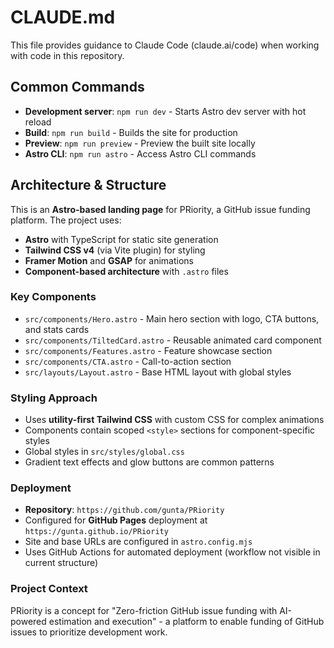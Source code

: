 # CLAUDE.md

This file provides guidance to Claude Code (claude.ai/code) when working with code in this repository.

## Common Commands

- **Development server**: `npm run dev` - Starts Astro dev server with hot reload
- **Build**: `npm run build` - Builds the site for production 
- **Preview**: `npm run preview` - Preview the built site locally
- **Astro CLI**: `npm run astro` - Access Astro CLI commands

## Architecture & Structure

This is an **Astro-based landing page** for PRiority, a GitHub issue funding platform. The project uses:

- **Astro** with TypeScript for static site generation
- **Tailwind CSS v4** (via Vite plugin) for styling
- **Framer Motion** and **GSAP** for animations
- **Component-based architecture** with `.astro` files

### Key Components

- `src/components/Hero.astro` - Main hero section with logo, CTA buttons, and stats cards
- `src/components/TiltedCard.astro` - Reusable animated card component
- `src/components/Features.astro` - Feature showcase section
- `src/components/CTA.astro` - Call-to-action section
- `src/layouts/Layout.astro` - Base HTML layout with global styles

### Styling Approach

- Uses **utility-first Tailwind CSS** with custom CSS for complex animations
- Components contain scoped `<style>` sections for component-specific styles
- Global styles in `src/styles/global.css`
- Gradient text effects and glow buttons are common patterns

### Deployment

- **Repository**: `https://github.com/gunta/PRiority`
- Configured for **GitHub Pages** deployment at `https://gunta.github.io/PRiority`
- Site and base URLs are configured in `astro.config.mjs`
- Uses GitHub Actions for automated deployment (workflow not visible in current structure)

### Project Context

PRiority is a concept for "Zero-friction GitHub issue funding with AI-powered estimation and execution" - a platform to enable funding of GitHub issues to prioritize development work.